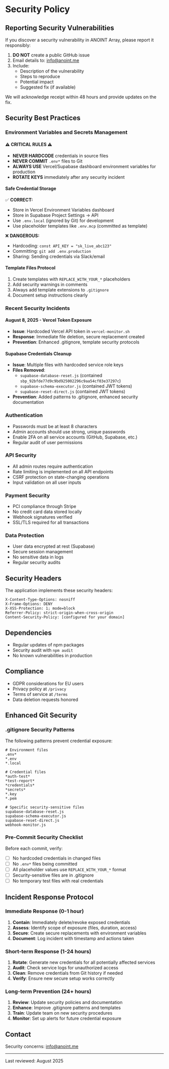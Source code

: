# Security Policy

## Reporting Security Vulnerabilities

If you discover a security vulnerability in ANOINT Array, please report it responsibly:

1. **DO NOT** create a public GitHub issue
2. Email details to: info@anoint.me
3. Include:
   - Description of the vulnerability
   - Steps to reproduce
   - Potential impact
   - Suggested fix (if available)

We will acknowledge receipt within 48 hours and provide updates on the fix.

## Security Best Practices

### Environment Variables and Secrets Management

#### ⚠️ CRITICAL RULES ⚠️
- **NEVER HARDCODE** credentials in source files
- **NEVER COMMIT** `.env*` files to Git 
- **ALWAYS USE** Vercel/Supabase dashboard environment variables for production
- **ROTATE KEYS** immediately after any security incident

#### Safe Credential Storage
✅ **CORRECT:**
- Store in Vercel Environment Variables dashboard
- Store in Supabase Project Settings → API
- Use `.env.local` (ignored by Git) for development
- Use placeholder templates like `.env.mcp` (committed as template)

❌ **DANGEROUS:**
- Hardcoding: `const API_KEY = "sk_live_abc123"`
- Committing: `git add .env.production`
- Sharing: Sending credentials via Slack/email

#### Template Files Protocol
1. Create templates with `REPLACE_WITH_YOUR_*` placeholders
2. Add security warnings in comments
3. Always add template extensions to `.gitignore`
4. Document setup instructions clearly

### Recent Security Incidents

#### August 8, 2025 - Vercel Token Exposure
- **Issue**: Hardcoded Vercel API token in `vercel-monitor.sh`
- **Response**: Immediate file deletion, secure replacement created
- **Prevention**: Enhanced .gitignore, template security protocols

#### Supabase Credentials Cleanup
- **Issue**: Multiple files with hardcoded service role keys
- **Files Removed**: 
  - `supabase-database-reset.js` (contained `sbp_92bfde77d9c9bd925002296c9aa54cf03e37297c`)
  - `supabase-schema-executor.js` (contained JWT tokens)
  - `supabase-reset-direct.js` (contained JWT tokens)
- **Prevention**: Added patterns to .gitignore, enhanced security documentation

### Authentication

- Passwords must be at least 8 characters
- Admin accounts should use strong, unique passwords
- Enable 2FA on all service accounts (GitHub, Supabase, etc.)
- Regular audit of user permissions

### API Security

- All admin routes require authentication
- Rate limiting is implemented on all API endpoints
- CSRF protection on state-changing operations
- Input validation on all user inputs

### Payment Security

- PCI compliance through Stripe
- No credit card data stored locally
- Webhook signatures verified
- SSL/TLS required for all transactions

### Data Protection

- User data encrypted at rest (Supabase)
- Secure session management
- No sensitive data in logs
- Regular security audits

## Security Headers

The application implements these security headers:

```
X-Content-Type-Options: nosniff
X-Frame-Options: DENY
X-XSS-Protection: 1; mode=block
Referrer-Policy: strict-origin-when-cross-origin
Content-Security-Policy: [configured for your domain]
```

## Dependencies

- Regular updates of npm packages
- Security audit with `npm audit`
- No known vulnerabilities in production

## Compliance

- GDPR considerations for EU users
- Privacy policy at `/privacy`
- Terms of service at `/terms`
- Data deletion requests honored

## Enhanced Git Security

### .gitignore Security Patterns
The following patterns prevent credential exposure:

```gitignore
# Environment files
.env*
*.env
*.local

# Credential files  
*auth-test*
*test-report*
*credentials*
*secrets*
*.key
*.pem

# Specific security-sensitive files
supabase-database-reset.js
supabase-schema-executor.js
supabase-reset-direct.js
webhook-monitor.js
```

### Pre-Commit Security Checklist
Before each commit, verify:
- [ ] No hardcoded credentials in changed files
- [ ] No `.env*` files being committed
- [ ] All placeholder values use `REPLACE_WITH_YOUR_*` format
- [ ] Security-sensitive files are in .gitignore
- [ ] No temporary test files with real credentials

## Incident Response Protocol

### Immediate Response (0-1 hour)
1. **Contain**: Immediately delete/revoke exposed credentials
2. **Assess**: Identify scope of exposure (files, duration, access)
3. **Secure**: Create secure replacements with environment variables
4. **Document**: Log incident with timestamp and actions taken

### Short-term Response (1-24 hours)  
1. **Rotate**: Generate new credentials for all potentially affected services
2. **Audit**: Check service logs for unauthorized access
3. **Clean**: Remove credentials from Git history if needed
4. **Verify**: Ensure new secure setup works correctly

### Long-term Prevention (24+ hours)
1. **Review**: Update security policies and documentation
2. **Enhance**: Improve .gitignore patterns and templates
3. **Train**: Update team on new security procedures
4. **Monitor**: Set up alerts for future credential exposure

## Contact

Security concerns: info@anoint.me

---

Last reviewed: August 2025